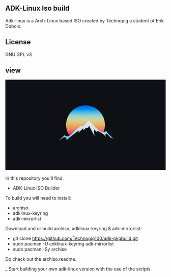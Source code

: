 ## ADK-Linux Iso build

Adk-linux is a Arch-Linux based ISO created by Technopig a student of Erik Dubois.

## License

GNU GPL v3

## view
![view](View-1.jpg?raw=true)

In this repository you'll find:

-  ADK-Linux ISO Builder

To build you will need to install:

-  archiso
-  adklinux-keyring
-  adk-mirrorlist

Download and or build archiso, adklinux-keyring & adk-mirrorlist:

-  git clone https://github.com/Technopig100/adk-pkgbuild.git
-  sudo pacman -U adklinux-keyring adk-mirrorlist
-  sudo pacman -Sy archiso

Do check out the archiso.readme.

_  Start building your own adk-linux version with the use of the scripts
